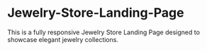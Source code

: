 # Jewelry-Store-Landing-Page
This is a fully responsive Jewelry Store Landing Page designed to showcase elegant jewelry collections.
